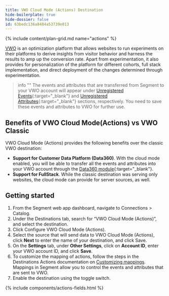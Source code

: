 ```yaml
---
title: VWO Cloud Mode (Actions) Destination
hide-boilerplate: true
hide-dossier: false
id: 63bedc136a8484a53739e013
---
```


{% include content/plan-grid.md name="actions" %}

[VWO](https://vwo.com/) is an optimization platform that allows websites to run experiments on their platforms to derive insights from visitor behavior and harness the results to amp up the conversion rate. Apart from experimentation, it also provides for personalization of the platform for different cohorts, full stack implementation, and direct deployment of the changes determined through experimentation.

> info ""
> The events and attributes that are transferred from Segment to your VWO account will appear under [Unregistered Events](https://help.vwo.com/hc/en-us/articles/8676443712537-Working-with-Events-in-VWO#:~:text=UNREGISTERED%20EVENTS%3A%20These%20are%20the,UNREGISTERED%20EVENTS.){:target="_blank"} and [Unregistered Attributes](https://help.vwo.com/hc/en-us/articles/8681465703705-Working-with-Attributes-in-VWO#:~:text=UNREGISTERED%20ATTRIBUTES%3A%20These%20are%20the,UNREGISTERED%20ATTRIBUTES.){:target="_blank"} sections, respectively. You need to save these events and attributes to VWO for further use.

## Benefits of VWO Cloud Mode(Actions) vs VWO Classic

VWO Cloud Mode (Actions) provides the following benefits over the classic VWO destination:

- **Support for Customer Data Platform (Data360)**. With the cloud mode enabled, you will be able to transfer all the events and attributes into your VWO account through the [Data360 module](https://help.vwo.com/hc/en-us/articles/8679651827737-About-VWO-Data360){:target="_blank"}.
- **Support for FullStack**. While the classic destination was serving only websites, the cloud mode can provide for server sources, as well.

## Getting started

1. From the Segment web app dashboard, navigate to Connections > Catalog.
2. Under the Destinations tab, search for “VWO Cloud Mode (Actions)”, and select the destination.
3. Click Configure VWO Cloud Mode (Actions).
4. Select the source that will send data to VWO Cloud Mode (Actions), click **Next** to enter the name of your destination, and click Save.
5. On the **Settings** tab, under **Other Settings**, click on **Account ID**, enter your VWO account ID, and click **Save**. 
6. To customize the mapping of actions, follow the steps in the Destinations Actions documentation on [Customizing mappings](/docs/connections/destinations/actions/#customize-mappings). Mappings in Segment allow you to control the events and attributes that are sent to VWO. 
7. Enable the destination using the toggle switch.

<!-- The line below renders a table of connection settings (if applicable), Pre-built Mappings, and available actions. -->

{% include components/actions-fields.html %}
